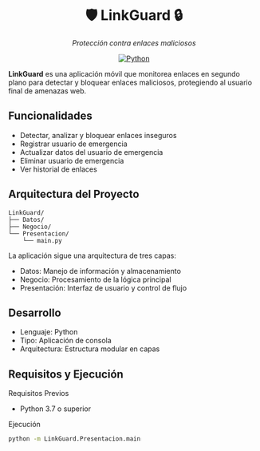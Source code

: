 <div align="center">

# 🛡️ LinkGuard 🔒

*Protección contra enlaces maliciosos*

[![Python](https://img.shields.io/badge/Python-3.7+-blue.svg)](https://python.org)

</div>

**LinkGuard** es una aplicación móvil que monitorea enlaces en segundo plano para detectar y bloquear enlaces maliciosos, protegiendo al usuario final de amenazas web.

## Funcionalidades
- Detectar, analizar y bloquear enlaces inseguros
- Registrar usuario de emergencia
- Actualizar datos del usuario de emergencia
- Eliminar usuario de emergencia
- Ver historial de enlaces

## Arquitectura del Proyecto
```
LinkGuard/
├── Datos/
├── Negocio/
└── Presentacion/
    └── main.py
```
La aplicación sigue una arquitectura de tres capas:

- Datos: Manejo de información y almacenamiento
- Negocio: Procesamiento de la lógica principal
- Presentación: Interfaz de usuario y control de flujo

## Desarrollo

- Lenguaje: Python
- Tipo: Aplicación de consola
- Arquitectura: Estructura modular en capas
  
## Requisitos y Ejecución
Requisitos Previos
- Python 3.7 o superior

Ejecución
```bash
python -m LinkGuard.Presentacion.main
```
